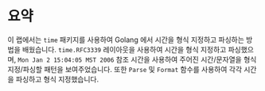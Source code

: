 # 요약

이 랩에서는 `time` 패키지를 사용하여 Golang 에서 시간을 형식 지정하고 파싱하는 방법을 배웠습니다. `time.RFC3339` 레이아웃을 사용하여 시간을 형식 지정하고 파싱했으며, `Mon Jan 2 15:04:05 MST 2006` 참조 시간을 사용하여 주어진 시간/문자열을 형식 지정/파싱할 패턴을 보여주었습니다. 또한 `Parse` 및 `Format` 함수를 사용하여 각각 시간을 파싱하고 형식 지정했습니다.
